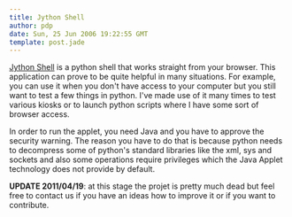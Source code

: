 ```yaml
---
title: Jython Shell
author: pdp
date: Sun, 25 Jun 2006 19:22:55 GMT
template: post.jade
---
```


[Jython Shell](http://code.google.com/p/jythonshell/) is a python shell that works straight from your browser. This application can prove to be quite helpful in many situations. For example, you can use it when you don't have access to your computer but you still want to test a few things in python. I've made use of it many times to test various kiosks or to launch python scripts where I have some sort of browser access.

In order to run the applet, you need Java and you have to approve the security warning. The reason you have to do that is because python needs to decompress some of python's standard libraries like the xml, sys and sockets and also some operations require privileges which the Java Applet technology does not provide by default.

**UPDATE 2011/04/19**: at this stage the projet is pretty much dead but feel free to contact us if you have an ideas how to improve it or if you want to contribute.
